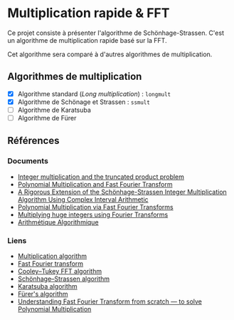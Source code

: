 # Multiplication rapide & FFT

Ce projet consiste à présenter l'algorithme de Schönhage-Strassen.
C'est un algorithme de multiplication rapide basé sur la FFT.

Cet algorithme sera comparé à d'autres algorithmes de multiplication.

## Algorithmes de multiplication
- [x] Algorithme standard (*Long multiplication*) : `longmult`
- [x] Algorithme de Schönage et Strassen : `ssmult`
- [ ] Algorithme de Karatsuba
- [ ] Algorithme de Fürer

## Références
### Documents
- [Integer multiplication and the truncated product problem](https://web.maths.unsw.edu.au/~davidharvey/talks/simons.pdf)
- [Polynomial Multiplication and Fast Fourier Transform](http://web.cs.iastate.edu/~cs577/handouts/polymultiply.pdf)
- [A Rigorous Extension of the Schönhage-Strassen Integer Multiplication Algorithm Using Complex Interval Arithmetic](https://arxiv.org/pdf/1006.0405.pdf)
- [Polynomial Multiplication via Fast Fourier Transforms](http://www.cs.toronto.edu/~denisp/csc373/docs/tutorial3-adv-writeup.pdf)
- [Multiplying huge integers using Fourier Transforms](http://www.cs.rug.nl/~ando/pdfs/Ando_Emerencia_multiplying_huge_integers_using_fourier_transforms_paper.pdf)
- [Arithmétique Algorithmique](http://math.univ-lyon1.fr/~roblot/resources/ens_partie_2.pdf)

### Liens
- [Multiplication algorithm](https://en.wikipedia.org/wiki/Multiplication_algorithm)
- [Fast Fourier transform](https://en.wikipedia.org/wiki/Fast_Fourier_transform)
- [Cooley–Tukey FFT algorithm](https://en.wikipedia.org/wiki/Cooley%E2%80%93Tukey_FFT_algorithm)
- [Schönhage–Strassen algorithm](https://en.wikipedia.org/wiki/Sch%C3%B6nhage%E2%80%93Strassen_algorithm)
- [Karatsuba algorithm](https://en.wikipedia.org/wiki/Karatsuba_algorithm)
- [Fürer's algorithm](https://en.wikipedia.org/wiki/F%C3%BCrer%27s_algorithm)
- [Understanding Fast Fourier Transform from scratch — to solve Polynomial Multiplication](https://medium.com/@aiswaryamathur/understanding-fast-fourier-transform-from-scratch-to-solve-polynomial-multiplication-8018d511162f)
